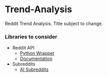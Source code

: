 # Trend-Analysis
Reddit Trend Analysis. Title subject to change.

### Libraries to consider
* Reddit API
    - [Python Wrapper](https://praw.readthedocs.io/en/stable/)
    - [Documentation](https://www.reddit.com/dev/api/)
* Subreddits 
    - [AI Subreddits](https://www.reddit.com/r/artificial/wiki/related-subreddits/)

